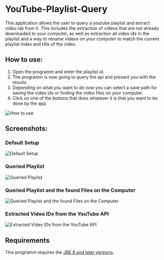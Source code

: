 # YouTube-Playlist-Query
This application allows the user to query a youtube playlist and extract video ids from it. This includes the extraction of videos that are not already downloaded to your computer, as well as extraction all video ids in the playlist and a way to rename videos on your computer to match the current playlist index and title of the video.


## How to use:
1. Open the programm and enter the playlist id.
2. The programm is now going to query the api and present you with the results.
3. Depending on what you want to do now you can select a save path for saving the video ids or finding the video files on your computer.
4. Click on one of the buttons that does whatever it is that you want to be done by the app.

![How to use](https://i.imgur.com/8URD4iZ.gifv)

## Screenshots:

### Default Setup
![Default Setup](https://i.imgur.com/RLS6kFM.png)

### Queried Playlist
![Queried Playlist](https://i.imgur.com/xxnycfa.png)

### Queried Playlist and the found Files on the Computer
![Queried Playlist and the found Files on the Computer](https://i.imgur.com/1hEpLIz.png)

### Extracted Video IDs from the YouTube API
![Extracted Video IDs from the YouTube API](https://i.imgur.com/0zvsu0V.png)


## Requirements
This programm requires the [JRE 8 and later versions](http://www.oracle.com/technetwork/java/javase/downloads/jre8-downloads-2133155.html).
